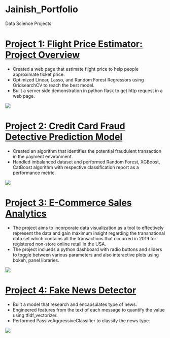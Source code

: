 # Jainish_Portfolio
Data Science Projects

# [Project 1: Flight Price Estimator: Project Overview](https://github.com/Jainish-006/Flight-Ticket-Price-Prediction-Model)
* Created a web page that estimate flight price to help people approximate ticket price.
* Optimized Linear, Lasso, and Random Forest Regressors using GridsearchCV to reach the best model.
* Built a server side demonstration in python flask to get http request in a web page.

![](https://github.com/Jainish-006/Jainish_Portfolio/blob/main/Images/Web%20Page%20-%20FTPD.JPG)

# [Project 2: Credit Card Fraud Detective Prediction Model](https://github.com/Jainish-006/Credit-Card-Fraud-Detection-Preditctive-Model)
* Created an algorithm that identifies the potential fraudulent transaction in the payment environment.
* Handled imbalanced dataset and performed Random Forest, XGBoost, CatBoost algorithm with respective classification report as a performance metric.

![](https://github.com/Jainish-006/Jainish_Portfolio/blob/main/Images/CFD.png)

# [Project 3: E-Commerce Sales Analytics](https://github.com/Jainish-006/E-Commerce-Sales-Analytics)
* The project aims to incorporate data visualization as a tool to effectively represent the data and gain maximum insight regarding the transnational data set which contains all the transactions that occurred in 2019 for registered non-store online retail in the USA.
* The project inclueds a python dashboard with radio buttons and sliders to toggle between various parameters and also interactive plots using bokeh, panel libraries.

![](https://github.com/Jainish-006/Jainish_Portfolio/blob/main/Images/Python%20Dashboard.png)

# [Project 4: Fake News Detector](https://github.com/Jainish-006/Fake-News-Detector) 
* Built a model that research and encapsulates type of news.
* Engineered features from the text of each message to quantify the value using tfidf_vectorizer.
* Performed PassiveAggressiveClassifier to classify the news type.

![](https://github.com/Jainish-006/Jainish_Portfolio/blob/main/Images/Confusion%20Matrix%20-%20FND.png)
